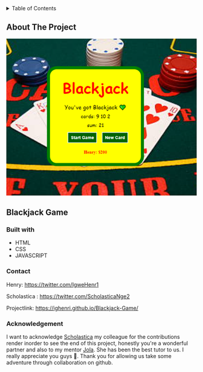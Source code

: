 

<!-- TABLE OF CONTENTS -->
<details>
  <summary>Table of Contents</summary>
  <ol>
    <li>
      <a href="#about-the-project">About The Project</a>
      <ul>
        <li><a href="#built-with">Built With</a></li>
      </ul>
    </li>
    <li>
      <a href="#getting-started">Getting Started</a>s
    </li>
    <li><a href="#contact">Contact</a></li>
    <li><a href="#acknowledgments">Acknowledgments</a></li>
  </ol>
</details>



<!-- ABOUT THE PROJECT -->
## About The Project

![](./img/blackjack-screenshot.png)

## Blackjack Game



### Built with
* HTML
* CSS
* JAVASCRIPT




### Contact
Henry: https://twitter.com/IgweHenr1

Scholastica : https://twitter.com/ScholasticaNge2

Projectlink: https://ighenri.github.io/Blackjack-Game/


### Acknowledgement 

I want to acknowledge [Scholastica](https://twitter.com/ScholasticaNge2) my colleague for the contributions render inorder to see the end of this project, honestly you're a wonderful partner and also to my mentor [Jola](https://twitter.com/jolah99). She has been the best tutor to us. I really appreciate you guys 💝. Thank you for allowing us take some adventure through collaboration on github.
